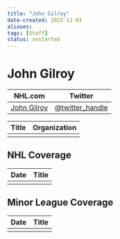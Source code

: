 ```yaml
---
title: "John Gilroy"
date-created: 2022-11-01
aliases: 
tags: [Staff]
status: unstarted
---
```


# John Gilroy

| NHL.com | Twitter |
| ------- | ------- |
| [John Gilroy]() | [@twitter_handle](https://twitter.com/)

| Title | Organization |
| ----- | ------------ |
|       |              |



## NHL  Coverage
| Date | Title |
| ---- | ----- |
|      |       |



## Minor League Coverage
| Date | Title |
| ---- | ----- |
|      |       |


